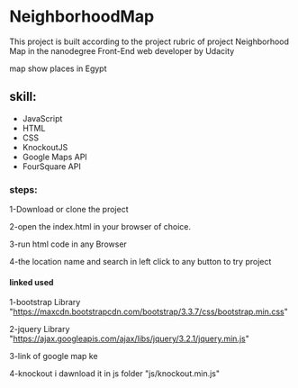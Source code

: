 <h1>NeighborhoodMap </h1>

This project is built according to the project rubric of project Neighborhood Map in the nanodegree Front-End web developer by Udacity

map show places in Egypt 

<h2>skill:</h2>

- JavaScript
- HTML
- CSS
- KnockoutJS
- Google Maps API
- FourSquare API

<h3>steps:</h3>
1-Download or clone the project

2-open the index.html in your browser of choice.

3-run html code in any Browser

4-the location name and search in left click to any button to try project 

<h4>linked used</h4>

1-bootstrap Library "https://maxcdn.bootstrapcdn.com/bootstrap/3.3.7/css/bootstrap.min.css"

2-jquery Library "https://ajax.googleapis.com/ajax/libs/jquery/3.2.1/jquery.min.js"

3-link of google map ke  <script async defer src="https://maps.googleapis.com/maps/api/js?libraries=places,drawing,geometry&key=AIzaSyAxvlUJa8lIo1GIldft5bAwrxFXLJZq70M&callback=initMap" onerror="googleMapsError()"></script>

4-knockout i dawnload it in js folder "js/knockout.min.js"